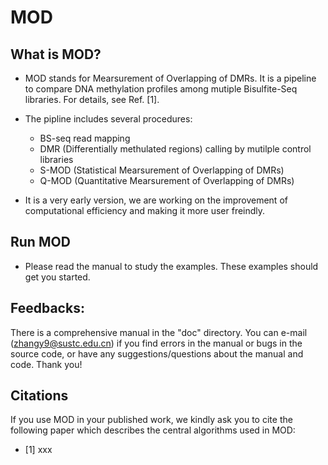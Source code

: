 # MOD

## What is MOD?

* MOD stands for Mearsurement of Overlapping of DMRs. It is a pipeline to compare DNA methylation profiles among mutiple Bisulfite-Seq libraries. For details, see Ref. [1].

* The pipline includes several procedures:
   * BS-seq read mapping
   * DMR (Differentially methulated regions) calling by mutilple control libraries
   * S-MOD (Statistical Mearsurement of Overlapping of DMRs)
   * Q-MOD (Quantitative Mearsurement of Overlapping of DMRs)
   
* It is a very early version, we are working on the improvement of computational efficiency and making it more user freindly. 

## Run MOD

* Please read the manual to study the examples. These examples should get you started. 

## Feedbacks:

There is a comprehensive manual in the "doc" directory. You can e-mail (zhangy9@sustc.edu.cn) if you find errors in the manual or bugs in the source code, or have any suggestions/questions about the manual and code. Thank you!

## Citations

If you use MOD in your published work, we kindly ask you to cite the following paper which describes the central algorithms used in MOD:
* [1] xxx



